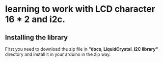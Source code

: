 # learning to work with LCD character 16 * 2 and i2c.
## Installing the library
First you need to download the zip file in **"docs, LiquidCrystal_I2C library"** directory and install it in your arduino in the zip way.